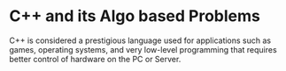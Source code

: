 # C++ and its Algo based Problems

C++ is considered a prestigious language used for applications such as games, operating systems, and very low-level programming that requires better control of hardware on the PC or Server.
